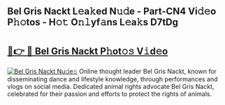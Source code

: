 ## Bel Gris Nackt L𝚎a𝚔ed N𝚞𝚍e - Part-CN4 Vi𝚍𝚎o P𝚑𝚘tos - H𝚘𝚝 O𝚗𝚕yf𝚊ns L𝚎a𝚔s D7tDg

# <h2><a href="http://kf4hzjy.oniu.top/?m=Bel+Gris+Nackt">🔗👉 🔴 Bel Gris Nackt P𝚑ot𝚘𝚜 V𝚒d𝚎o</a></h2>

[![Bel Gris Nackt Nu𝚍e𝚜](https://i.imgur.com/0qMVB7G.gif)](http://kf4hzjy.oniu.top/?m=Bel+Gris+Nackt)
Online thought leader Bel Gris Nackt, known for disseminating dance and lifestyle knowledge, through performances and vlogs on social media. Dedicated animal rights advocate Bel Gris Nackt, celebrated for their passion and efforts to protect the rights of animals.  
